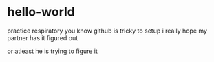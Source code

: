 # hello-world
practice respiratory
you know github is tricky to setup
i really hope my partner has it figured out

or atleast he is trying to figure it
